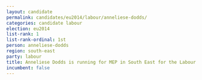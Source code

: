 ```yaml
---
layout: candidate
permalink: candidates/eu2014/labour/anneliese-dodds/
categories: candidate labour
election: eu2014
list-rank: 1
list-rank-ordinal: 1st
person: anneliese-dodds
region: south-east
party: labour
title: Anneliese Dodds is running for MEP in South East for the Labour Party
incumbent: false
---
```

